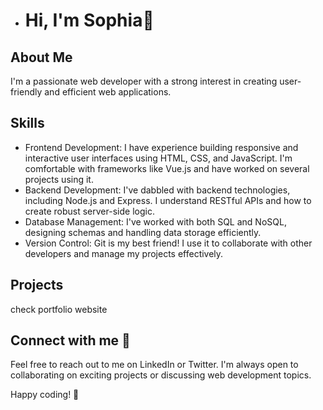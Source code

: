 - # Hi, I'm Sophia👋

## About Me
I'm a passionate web developer with a strong interest in creating user-friendly and efficient web applications. 
## Skills
- Frontend Development: I have experience building responsive and interactive user interfaces using HTML, CSS, and JavaScript. I'm comfortable with frameworks like Vue.js and have worked on several projects using it.
- Backend Development: I've dabbled with backend technologies, including Node.js and Express. I understand RESTful APIs and how to create robust server-side logic.
- Database Management: I've worked with both SQL and NoSQL, designing schemas and handling data storage efficiently.
- Version Control: Git is my best friend! I use it to collaborate with other developers and manage my projects effectively.

## Projects
check portfolio website

## Connect with me 💞️
Feel free to reach out to me on LinkedIn or Twitter. I'm always open to collaborating on exciting projects or discussing web development topics.

Happy coding! 🚀

